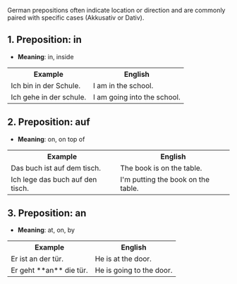 German prepositions often indicate location or direction and are commonly paired with specific cases (Akkusativ or Dativ).

## 1. Preposition: in
* **Meaning**: in, inside
<table>
  <tr>
    <th>Example</th>
    <th>English</th>
  </tr>
  <tr>
    <td>Ich bin in der Schule.</td>
    <td>I am in the school.</td>
  </tr>
  <tr>
    <td>Ich gehe in der schule.</td>
    <td>I am going into the school.</td>
  </tr>
</table>

## 2. Preposition: auf
* **Meaning**: on, on top of
<table>
  <tr>
    <th>Example</th>
    <th>English</th>
  </tr>
  <tr>
    <td>Das buch ist auf dem tisch.</td>
    <td>The book is on the table.</td>
  </tr>
  <tr>
    <td>Ich lege das buch auf den tisch.</td>
    <td>I'm putting the book on the table.</td>
  </tr>
</table>

## 3. Preposition: an
* **Meaning**: at, on, by
<table>
  <tr>
    <th>Example</th>
    <th>English</th>
  </tr>
  <tr>
    <td>Er ist an der tür.</td>
    <td>He is at the door.</td>
  </tr>
  <tr>
    <td>Er geht **an** die tür.</td>
    <td>He is going to the door.</td>
  </tr>
</table>
